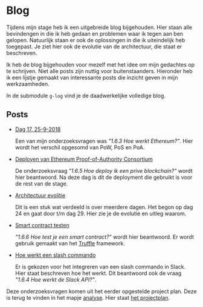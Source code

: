# Blog

Tijdens mijn stage heb ik een uitgebreide blog bijgehouden. Hier staan alle bevindengen in die ik heb gedaan en problemen waar ik tegen aan ben gelopen. Natuurlijk staan er ook de oplossingen in die ik uiteindelijk heb toegepast. Je ziet hier ook de evolutie van de architectuur, die staat er beschreven.

Ik heb de blog bijgehouden voor mezelf met het idee om mijn gedachtes op te schrijven. Niet alle posts zijn nuttig voor buitenstaanders. Hieronder heb ik een lijstje gemaakt van interessante posts die inzicht geven in mijn werkzaamheden.

In de submodule `g-log` vind je de daadwerkelijke volledige blog.

## Posts

- [Dag 17, 25-9-2018](https://github.com/zwolsman/g-log/blob/master/README.md#dag-17-25-9-2018)

  Een van mijn onderzoeksvragen was _"1.6.3 Hoe werkt Ethereum?"_. Hier wordt het verschil opgesomd van PoW, PoS en PoA.

- [Deployen van Ethereum Proof-of-Authority Consortium](https://github.com/zwolsman/g-log/blob/master/README.md#deployen-van-ethereum-proof-of-authority-consortium)

  De onderzoeksvraag _"1.6.5 Hoe deploy ik een prive blockchain?"_ wordt hier beantwoord. Na deze dag is dit de deployment die gebruikt is voor de rest van de stage.

- [Architectuur evolitie](https://github.com/zwolsman/g-log/blob/master/README.md#dag-24-5-10-2018)

  Dit is een stuk wat verdeeld is over meerdere dagen. Het begon op dag 24 en gaat door t/m dag 29. Hier zie je de evolutie en uitleg waarom.

- [Smart contract testen](https://github.com/zwolsman/g-log/blob/master/README.md#dag-34-19-10-2018)

  _"1.6.6 Hoe test je een smart contract?"_ wordt hier beantwoord. Er wordt gebruik gemaakt van het [Truffle](http://truffleframework.com) framework.

- [Hoe werkt een slash commando](https://github.com/zwolsman/g-log/blob/master/README.md#hoe-werkt-zon-slash-commando)

  Er is gekozen voor het integreren van een slash commando in Slack. Hier staat beschreven hoe het werkt. Dit beantwoord ook de vraag _"1.6.4 Hoe werkt de Slack API?"_.

Deze onderzoeksvragen komen uit het eerder opgestelde project plan. Deze is terug te vinden in het mapje [analyse](../analyse). Hier staat [het projectplan](../analyse/Fontys_Projectplan_Reward_Systeem.docx).
